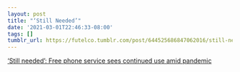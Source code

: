 ```yaml
---
layout: post
title: "‘Still Needed’"
date: '2021-03-01T22:46:33-08:00'
tags: []
tumblr_url: https://futelco.tumblr.com/post/644525686847062016/still-needed-free-phone-service-sees-continued
---
```

[‘Still needed’: Free phone service sees continued use amid pandemic](https://www.koin.com/news/special-reports/still-needed-free-phone-service-sees-continued-use-amid-pandemic/)  
